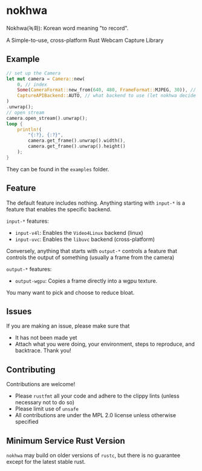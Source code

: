 # nokhwa
Nokhwa(녹화): Korean word meaning "to record".

A Simple-to-use, cross-platform Rust Webcam Capture Library

## Example

```rust
// set up the Camera
let mut camera = Camera::new(
    0, // index
    Some(CameraFormat::new_from(640, 480, FrameFormat::MJPEG, 30)), // format
    CaptureAPIBackend::AUTO, // what backend to use (let nokhwa decide for itself)
)
.unwrap();
// open stream
camera.open_stream().unwrap();
loop {
    println!(
        "{:?}, {:?}",
        camera.get_frame().unwrap().width(),
        camera.get_frame().unwrap().height()
    );
}
```
They can be found in the `examples` folder.

## Feature
The default feature includes nothing. Anything starting with `input-*` is a feature that enables the specific backend. 

`input-*` features:
 - `input-v4l`: Enables the `Video4Linux` backend (linux)
 - `input-uvc`: Enables the `libuvc` backend (cross-platform)

Conversely, anything that starts with `output-*` controls a feature that controls the output of something (usually a frame from the camera)

`output-*` features:
 - `output-wgpu`: Copies a frame directly into a wgpu texture.

You many want to pick and choose to reduce bloat.

## Issues
If you are making an issue, please make sure that
 - It has not been made yet
 - Attach what you were doing, your environment, steps to reproduce, and backtrace.
Thank you!

## Contributing
Contributions are welcome!
 - Please `rustfmt` all your code and adhere to the clippy lints (unless necessary not to do so)
 - Please limit use of `unsafe`
 - All contributions are under the MPL 2.0 license unless otherwise specified

## Minimum Service Rust Version
`nokhwa` may build on older versions of `rustc`, but there is no guarantee except for the latest stable rust. 
